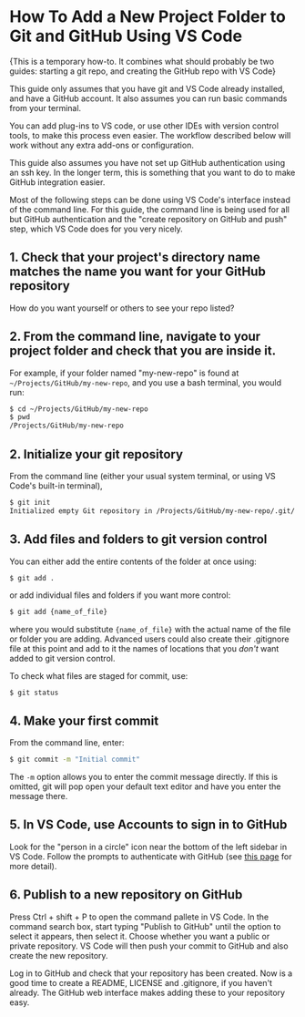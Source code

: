 # How To Add a New Project Folder to Git and GitHub Using VS Code

{This is a temporary how-to. It combines what should probably be two guides: starting a git repo, and creating the GitHub repo with VS Code}

This guide only assumes that you have git and VS Code already installed, 
and have a GitHub account. 
It also assumes you can run basic commands from your terminal.

You can add plug-ins to VS code, 
or use other IDEs with version control tools,
to make this process even easier.
The workflow described below will work without any extra add-ons or configuration.

This guide also assumes you have not set up GitHub authentication using an ssh key. In the longer term, this is something that you want to do to make GitHub integration easier.

Most of the following steps can be done using VS Code's interface instead of the command line. For this guide, the command line is being used for all but GitHub authentication and the "create repository on GitHub and push" step, which VS Code does for you very nicely.

## 1. Check that your project's directory name matches the name you want for your GitHub repository 

How do you want yourself or others to see your repo listed?

## 2. From the command line, navigate to your project folder and check that you are inside it.

For example, if your folder named "my-new-repo" is found at `~/Projects/GitHub/my-new-repo`, and you use a bash terminal, you would run:
```bash
$ cd ~/Projects/GitHub/my-new-repo
$ pwd
/Projects/GitHub/my-new-repo
```

## 2. Initialize your git repository

From the command line 
(either your usual system terminal, or using VS Code's built-in terminal),
```bash
$ git init
Initialized empty Git repository in /Projects/GitHub/my-new-repo/.git/
```

## 3. Add files and folders to git version control

You can either add the entire contents of the folder at once using:
```bash
$ git add .
```
or add individual files and folders if you want more control:
```bash
$ git add {name_of_file}
```
where you would substitute `{name_of_file}` with the actual name of the file or folder you are adding. Advanced users could also create their .gitignore file at this point and add to it the names of locations that you *don't* want added to git version control.

To check what files are staged for commit, use:
```
$ git status
```

## 4. Make your first commit

From the command line, enter:

```bash
$ git commit -m "Initial commit"
``` 
The `-m` option allows you to enter the commit message directly. If this is omitted, git will pop open your default text editor and have you enter the message there.

## 5. In VS Code, use Accounts to sign in to GitHub

Look for the "person in a circle" icon near the bottom of the left sidebar in VS Code.
Follow the prompts to authenticate with GitHub 
(see [this page](https://code.visualstudio.com/docs/sourcecontrol/github) for more detail).

## 6. Publish to a new repository on GitHub

Press Ctrl + shift + P to open the command pallete in VS Code.
In the command search box, start typing "Publish to GitHub" until the option to select it appears,
then select it.
Choose whether you want a public or private repository.
VS Code will then push your commit to GitHub and also create the new repository.

Log in to GitHub and check that your repository has been created. Now is a good time to create a README, LICENSE and .gitignore, if you haven't already. The GitHub web interface makes adding these to your repository easy.

